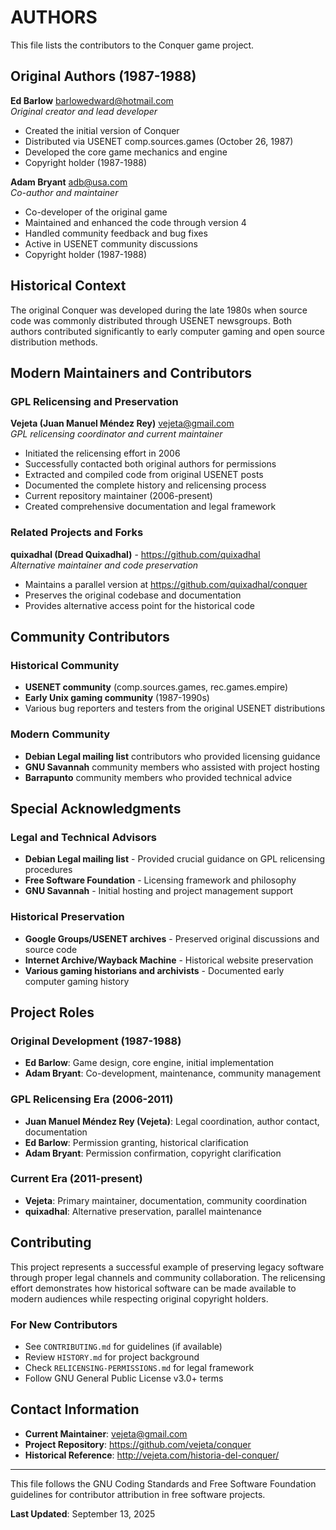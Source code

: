 # AUTHORS

This file lists the contributors to the Conquer game project.

## Original Authors (1987-1988)

**Ed Barlow** <barlowedward@hotmail.com>  
*Original creator and lead developer*
- Created the initial version of Conquer
- Distributed via USENET comp.sources.games (October 26, 1987)
- Developed the core game mechanics and engine
- Copyright holder (1987-1988)

**Adam Bryant** <adb@usa.com>  
*Co-author and maintainer*
- Co-developer of the original game
- Maintained and enhanced the code through version 4
- Handled community feedback and bug fixes
- Active in USENET community discussions
- Copyright holder (1987-1988)

## Historical Context

The original Conquer was developed during the late 1980s when source code was commonly distributed through USENET newsgroups. Both authors contributed significantly to early computer gaming and open source distribution methods.

## Modern Maintainers and Contributors

### GPL Relicensing and Preservation

**Vejeta (Juan Manuel Méndez Rey)** <vejeta@gmail.com>  
*GPL relicensing coordinator and current maintainer*
- Initiated the relicensing effort in 2006
- Successfully contacted both original authors for permissions
- Extracted and compiled code from original USENET posts
- Documented the complete history and relicensing process
- Current repository maintainer (2006-present)
- Created comprehensive documentation and legal framework

### Related Projects and Forks

**quixadhal (Dread Quixadhal)** - https://github.com/quixadhal  
*Alternative maintainer and code preservation*
- Maintains a parallel version at https://github.com/quixadhal/conquer
- Preserves the original codebase and documentation
- Provides alternative access point for the historical code

## Community Contributors

### Historical Community
- **USENET community** (comp.sources.games, rec.games.empire)
- **Early Unix gaming community** (1987-1990s)
- Various bug reporters and testers from the original USENET distributions

### Modern Community
- **Debian Legal mailing list** contributors who provided licensing guidance
- **GNU Savannah** community members who assisted with project hosting
- **Barrapunto** community members who provided technical advice

## Special Acknowledgments

### Legal and Technical Advisors
- **Debian Legal mailing list** - Provided crucial guidance on GPL relicensing procedures
- **Free Software Foundation** - Licensing framework and philosophy
- **GNU Savannah** - Initial hosting and project management support

### Historical Preservation
- **Google Groups/USENET archives** - Preserved original discussions and source code
- **Internet Archive/Wayback Machine** - Historical website preservation
- **Various gaming historians and archivists** - Documented early computer gaming history

## Project Roles

### Original Development (1987-1988)
- **Ed Barlow**: Game design, core engine, initial implementation
- **Adam Bryant**: Co-development, maintenance, community management

### GPL Relicensing Era (2006-2011)
- **Juan Manuel Méndez Rey (Vejeta)**: Legal coordination, author contact, documentation
- **Ed Barlow**: Permission granting, historical clarification
- **Adam Bryant**: Permission confirmation, copyright clarification

### Current Era (2011-present)
- **Vejeta**: Primary maintainer, documentation, community coordination
- **quixadhal**: Alternative preservation, parallel maintenance

## Contributing

This project represents a successful example of preserving legacy software through proper legal channels and community collaboration. The relicensing effort demonstrates how historical software can be made available to modern audiences while respecting original copyright holders.

### For New Contributors
- See `CONTRIBUTING.md` for guidelines (if available)
- Review `HISTORY.md` for project background
- Check `RELICENSING-PERMISSIONS.md` for legal framework
- Follow GNU General Public License v3.0+ terms

## Contact Information

- **Current Maintainer**: vejeta@gmail.com
- **Project Repository**: https://github.com/vejeta/conquer
- **Historical Reference**: http://vejeta.com/historia-del-conquer/

---

This file follows the GNU Coding Standards and Free Software Foundation guidelines for contributor attribution in free software projects.

**Last Updated**: September 13, 2025